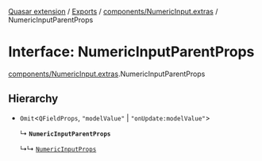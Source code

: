 [Quasar extension](../index.md) / [Exports](../modules.md) / [components/NumericInput.extras](../modules/components_NumericInput_extras.md) / NumericInputParentProps

# Interface: NumericInputParentProps

[components/NumericInput.extras](../modules/components_NumericInput_extras.md).NumericInputParentProps

## Hierarchy

- `Omit`<`QFieldProps`, ``"modelValue"`` \| ``"onUpdate:modelValue"``\>

  ↳ **`NumericInputParentProps`**

  ↳↳ [`NumericInputProps`](components_NumericInput_extras.NumericInputProps.md)
